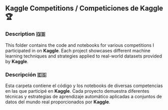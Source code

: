 ## Kaggle Competitions / Competiciones de Kaggle 🏆

### Description 🇬🇧

This folder contains the code and notebooks for various competitions I participated in on **Kaggle**. Each project showcases different machine learning techniques and strategies applied to real-world datasets provided by **Kaggle**.

### Descripción 🇪🇸

Esta carpeta contiene el código y los notebooks de diversas competencias en las que participé en **Kaggle**. Cada proyecto demuestra diferentes técnicas y estrategias de aprendizaje automático aplicadas a conjuntos de datos del mundo real proporcionados por **Kaggle**.
